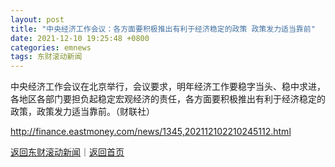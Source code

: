 ```yaml
---
layout: post
title: "中央经济工作会议：各方面要积极推出有利于经济稳定的政策 政策发力适当靠前"
date: 2021-12-10 19:25:48 +0800
categories: emnews
tags: 东财滚动新闻
---
```


中央经济工作会议在北京举行，会议要求，明年经济工作要稳字当头、稳中求进，各地区各部门要担负起稳定宏观经济的责任，各方面要积极推出有利于经济稳定的政策，政策发力适当靠前。（财联社）

<http://finance.eastmoney.com/news/1345,202112102210245112.html>

[返回东财滚动新闻](//finews.withounder.com/emnews/)｜[返回首页](//finews.withounder.com/)